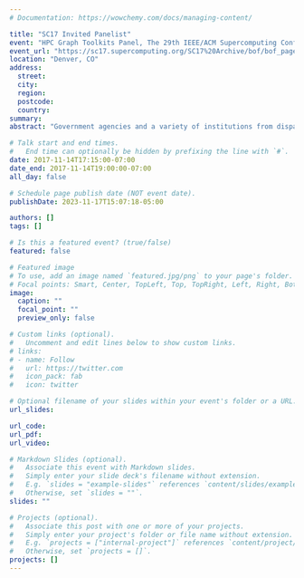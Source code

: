 ```yaml
---
# Documentation: https://wowchemy.com/docs/managing-content/

title: "SC17 Invited Panelist"
event: "HPC Graph Toolkits Panel, The 29th IEEE/ACM Supercomputing Conference (SC17)"
event_url: "https://sc17.supercomputing.org/SC17%20Archive/bof/bof_pages/bof196.html"
location: "Denver, CO"
address:
  street:
  city:
  region:
  postcode:
  country:
summary:
abstract: "Government agencies and a variety of institutions from disparate areas (finance, healthcare, insurance, tele-communication, computing, etc.) have recognized the necessity of a new generation of systems and tools targeted at efficiently solving large scale graph and combinatorial problems. While infrastructures like GraphLab, GraphX (on top of Spark), Pregel, Giraph, and, in general, vertex or edge-centric approaches based on MapReduce-like data-parallel models have started to provide valuable results and found rapid adoption also on distributed memory systems, thanks to their higher-level programming abstractions, they have not yet demonstrated the ability to significantly scale the size of the problems addressed while maintaining nearly constant throughput as more computational elements are added. However, systems targeted at identifying threats to national security, as well as at data mining for commercial applications, are required to provide insights in actionable timeframes. Computing infrastructures targeted at solving scientific problems need to organize, filter, and process efficiently the increasing amount of scientific data (provided, for example, by more precise acquisition systems) at performance levels that could significantly extend the scope of the analyses (e.g., increasing the number of computational simulations). A new set of requirements, such as the support for streaming graphs and the ability to deal with attributed graphs are emerging. Additionally, the exponential growth of the interest in machine learning approaches is calling for a more effective integration with graph methods to understand relationships and organizational structures in the available data, thus enabling more effective workflows. The DOE and the DOD have started funding various initiatives to bridge these gaps, including projects such as the ECP codesign center ExaGraph and the DARPA Hierarchical Identify Verify Exploit (HIVE), and more initiatives in the area are expected. This BOF aims at gathering the community of people interested in frameworks and workflows for large-scale graph analytics, with the objective to discuss the current situation, identifying new challenges and opportunities, and laying the path towards future and interoperable infrastructures. This is the first time this BOF is being proposed. The intended audience includes domain scientists, academic and industrial researchers, potential end users, representative from government and public institutions, and funding agencies. We expect it to be extremely relevant to the expected HPC audience, touching a topic of intense (and growing) interest to the community. Our lineup of speakers will touch key themes such as applications, use cases, programming models, application programming interfaces and libraries (e.g., GraphBLAS), data structures and algorithms, and integration of tools, including common data structures, data storages, and data frames. While remaining vendor agnostic, we expect to touch also architectural requirements and architectural support. Since this is the first time such a BOF is proposed, its main outcomes will be: effectively gathering the community, providing an initial identification of abstractions and potential use cases of graph toolkits, and the identification of common layers and interfaces (e.g., algorithms, graph primitives, runtime functionalities) across components and tools. We will provide a report of the identified features at the end of the gathering."

# Talk start and end times.
#   End time can optionally be hidden by prefixing the line with `#`.
date: 2017-11-14T17:15:00-07:00
date_end: 2017-11-14T19:00:00-07:00
all_day: false

# Schedule page publish date (NOT event date).
publishDate: 2023-11-17T15:07:18-05:00

authors: []
tags: []

# Is this a featured event? (true/false)
featured: false

# Featured image
# To use, add an image named `featured.jpg/png` to your page's folder. 
# Focal points: Smart, Center, TopLeft, Top, TopRight, Left, Right, BottomLeft, Bottom, BottomRight.
image:
  caption: ""
  focal_point: ""
  preview_only: false

# Custom links (optional).
#   Uncomment and edit lines below to show custom links.
# links:
# - name: Follow
#   url: https://twitter.com
#   icon_pack: fab
#   icon: twitter

# Optional filename of your slides within your event's folder or a URL.
url_slides:

url_code:
url_pdf:
url_video:

# Markdown Slides (optional).
#   Associate this event with Markdown slides.
#   Simply enter your slide deck's filename without extension.
#   E.g. `slides = "example-slides"` references `content/slides/example-slides.md`.
#   Otherwise, set `slides = ""`.
slides: ""

# Projects (optional).
#   Associate this post with one or more of your projects.
#   Simply enter your project's folder or file name without extension.
#   E.g. `projects = ["internal-project"]` references `content/project/deep-learning/index.md`.
#   Otherwise, set `projects = []`.
projects: []
---
```

